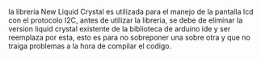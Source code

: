 la libreria New Liquid Crystal es utilizada para el manejo de la pantalla lcd con el protocolo I2C, antes de utilizar la libreria, se debe de eliminar la version liquid crystal existente de la 
biblioteca de arduino ide y ser reemplaza por esta, esto es para no sobreponer una sobre otra y que no traiga problemas a la hora de compilar el codigo.
